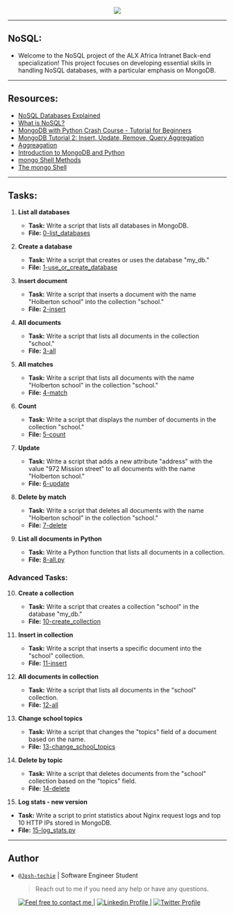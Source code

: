 <p align="center">
<img src ="https://th.bing.com/th/id/OIP.iWsHU_6Lw7Ss3zTt95gQZgHaD8?rs=1&pid=ImgDetMain">
</p>

---

## NoSQL:

- Welcome to the NoSQL project of the ALX Africa Intranet Back-end specialization! This project focuses on developing essential skills in handling NoSQL databases, with a particular emphasis on MongoDB.

---

## Resources:

- [NoSQL Databases Explained](https://riak.com/resources/nosql-databases/)
- [What is NoSQL?](https://www.youtube.com/watch?v=qUV2j3XBRHc)
- [MongoDB with Python Crash Course - Tutorial for Beginners](https://www.youtube.com/watch?v=E-1xI85Zog8)
- [MongoDB Tutorial 2: Insert, Update, Remove, Query Aggregation](https://www.youtube.com/watch?v=CB9G5Dvv-EE)
- [Aggreagation](https://www.mongodb.com/docs/manual/aggregation/)
- [Introduction to MongoDB and Python](https://realpython.com/introduction-to-mongodb-and-python/)
- [mongo Shell Methods](https://www.mongodb.com/docs/manual/reference/method/)
- [The mongo Shell](https://www.mongodb.com/docs/manual/reference/mongo/)

----

## Tasks:

1. **List all databases**
   - **Task:** Write a script that lists all databases in MongoDB.
   - **File:** [0-list_databases](./0-list_databases)

2. **Create a database**
   - **Task:** Write a script that creates or uses the database "my_db."
   - **File:** [1-use_or_create_database](./1-use_or_create_database)

3. **Insert document**
   - **Task:** Write a script that inserts a document with the name "Holberton school" into the collection "school."
   - **File:** [2-insert](./2-insert)

4. **All documents**
   - **Task:** Write a script that lists all documents in the collection "school."
   - **File:** [3-all](./3-all)

5. **All matches**
   - **Task:** Write a script that lists all documents with the name "Holberton school" in the collection "school."
   - **File:** [4-match](./4-match)

6. **Count**
   - **Task:** Write a script that displays the number of documents in the collection "school."
   - **File:** [5-count](./5-count)

7. **Update**
   - **Task:** Write a script that adds a new attribute "address" with the value "972 Mission street" to all documents with the name "Holberton school."
   - **File:** [6-update](./6-update)

8. **Delete by match**
   - **Task:** Write a script that deletes all documents with the name "Holberton school" in the collection "school."
   - **File:** [7-delete](./7-delete)

9. **List all documents in Python**
   - **Task:** Write a Python function that lists all documents in a collection.
   - **File:** [8-all.py](./8-all.py)

### Advanced Tasks:

10. **Create a collection**
    - **Task:** Write a script that creates a collection "school" in the database "my_db."
    - **File:** [10-create_collection](./10-create_collection)

11. **Insert in collection**
    - **Task:** Write a script that inserts a specific document into the "school" collection.
    - **File:** [11-insert](./11-insert)

12. **All documents in collection**
    - **Task:** Write a script that lists all documents in the "school" collection.
    - **File:** [12-all](./12-all)

13. **Change school topics**
    - **Task:** Write a script that changes the "topics" field of a document based on the name.
    - **File:** [13-change_school_topics](./13-change_school_topics)

14. **Delete by topic**
    - **Task:** Write a script that deletes documents from the "school" collection based on the "topics" field.
    - **File:** [14-delete](./14-delete)

15. **Log stats - new version**
   - **Task:** Write a script to print statistics about Nginx request logs and top 10 HTTP IPs stored in MongoDB.
   - **File:** [15-log_stats.py](./15-log_stats.py)

---

## Author

- [`@Josh-techie`]() | Software Engineer Student

  > Reach out to me if you need any help or have any questions.

  <a href="mailto:youssef.abouyahia@e-polytechnique.ma">
  	<img alt="Feel free to contact me" src="https://img.shields.io/badge/-Ask_me_anything-blue?style=flat&logo=Gmail&logoColor=white&link=mailto:youssef.abouyahia@e-polytechnique.ma&color=3d85c6" />
  </a>
  <span> | </span>
    <a href="https://www.linkedin.com/in/youssef-abouyahia/">
        <img alt="Linkedin Profile" src="https://img.shields.io/badge/-Linkedin-0072b1?style=flat&logo=Linkedin&logoColor=white&link=https://www.linkedin.com/in/youssef-abouyahia/" />
    </a>
    <span> | </span>
    <a href="https://twitter.com/JoesephAb">
        <img alt="Twitter Profile" src="https://img.shields.io/badge/-Twitter-0072b1?style=flat&logo=Twitter&logoColor=white&link=https://twitter.com/JoesephAb&color=1DA1F2" />
    </a>
